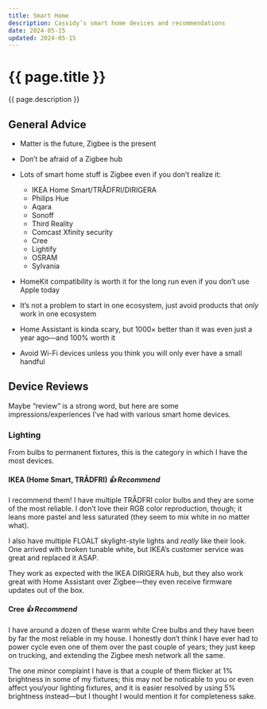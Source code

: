 ```yaml
---
title: Smart Home
description: Cassidy’s smart home devices and recommendations 
date: 2024-05-15
updated: 2024-05-15
---
```


# {{ page.title }}

{{ page.description }}

## General Advice

- Matter is the future, Zigbee is the present

- Don’t be afraid of a Zigbee hub

- Lots of smart home stuff is Zigbee even if you don’t realize it:
  - IKEA Home Smart/TRÅDFRI/DIRIGERA
  - Philips Hue
  - Aqara
  - Sonoff
  - Third Reality
  - Comcast Xfinity security
  - Cree
  - Lightify
  - OSRAM
  - Sylvania

- HomeKit compatibility is worth it for the long run even if you don’t use Apple today

- It’s not a problem to start in one ecosystem, just avoid products that _only_ work in one ecosystem

- Home Assistant is kinda scary, but 1000× better than it was even just a year ago—and 100% worth it

- Avoid Wi-Fi devices unless you think you will only ever have a small handful

## Device Reviews

Maybe “review” is a strong word, but here are some impressions/experiences I’ve had with various smart home devices.

### Lighting

From bulbs to permanent fixtures, this is the category in which I have the most devices.

#### IKEA (Home Smart, TRÅDFRI) _👍 Recommend_

I recommend them! I have multiple TRÅDFRI color bulbs and they are some of the most reliable. I don’t love their RGB color reproduction, though; it leans more pastel and less saturated (they seem to mix white in no matter what).

I also have multiple FLOALT skylight-style lights and _really_ like their look. One arrived with broken tunable white, but IKEA’s customer service was great and replaced it ASAP.

They work as expected with the IKEA DIRIGERA hub, but they also work great with Home Assistant over Zigbee—they even receive firmware updates out of the box.

#### Cree _👍 Recommend_

I have around a dozen of these warm white Cree bulbs and they have been by far the most reliable in my house. I honestly don’t think I have ever had to power cycle even one of them over the past couple of years; they just keep on trucking, and extending the Zigbee mesh network all the same.

The one minor complaint I have is that a couple of them flicker at 1% brightness in some of my fixtures; this may not be noticable to you or even affect you/your lighting fixtures, and it is easier resolved by using 5% brightness instead—but I thought I would mention it for completeness sake.